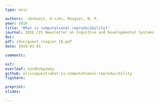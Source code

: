 ```yaml
---
type: misc

authors:  <b>Guest, O.</b>, Rougier, N. P.
year: 2016
title: 'What is computational reproducibility?'
journal: IEEE CIS Newsletter on Cognitive and Developmental Systems
doi:
pdf: /doc/guest_rougier_16.pdf
date: 2016-01-01

comments:

osf:
overleaf: nsndhzbpvwky
github: oliviaguest/what-is-computational-reproducibility
figshare:

preprint:
slides:

---
```

